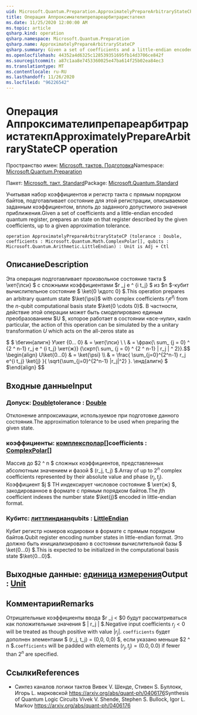 ```yaml
---
uid: Microsoft.Quantum.Preparation.ApproximatelyPrepareArbitraryStateCP
title: Операция Аппроксимателипрепареарбитраристатекп
ms.date: 11/25/2020 12:00:00 AM
ms.topic: article
qsharp.kind: operation
qsharp.namespace: Microsoft.Quantum.Preparation
qsharp.name: ApproximatelyPrepareArbitraryStateCP
qsharp.summary: Given a set of coefficients and a little-endian encoded quantum register, prepares an state on that register described by the given coefficients, up to a given approximation tolerance.
ms.openlocfilehash: 44352a4d6325c128539351695fb14d3706ce842f
ms.sourcegitcommit: a87c1aa8e7453360025e47ba614f25b02ea84ec3
ms.translationtype: MT
ms.contentlocale: ru-RU
ms.lasthandoff: 11/26/2020
ms.locfileid: "96226542"
---
```

# <a name="approximatelypreparearbitrarystatecp-operation"></a><span data-ttu-id="f11ee-102">Операция Аппроксимателипрепареарбитраристатекп</span><span class="sxs-lookup"><span data-stu-id="f11ee-102">ApproximatelyPrepareArbitraryStateCP operation</span></span>

<span data-ttu-id="f11ee-103">Пространство имен: [Microsoft. тактов. Подготовка](xref:Microsoft.Quantum.Preparation)</span><span class="sxs-lookup"><span data-stu-id="f11ee-103">Namespace: [Microsoft.Quantum.Preparation](xref:Microsoft.Quantum.Preparation)</span></span>

<span data-ttu-id="f11ee-104">Пакет: [Microsoft. такт. Standard](https://nuget.org/packages/Microsoft.Quantum.Standard)</span><span class="sxs-lookup"><span data-stu-id="f11ee-104">Package: [Microsoft.Quantum.Standard](https://nuget.org/packages/Microsoft.Quantum.Standard)</span></span>


<span data-ttu-id="f11ee-105">Учитывая набор коэффициентов и регистр такта с прямым порядком байтов, подготавливает состояние для этой регистрации, описываемое заданным коэффициентом, вплоть до заданного допустимого значения приближения.</span><span class="sxs-lookup"><span data-stu-id="f11ee-105">Given a set of coefficients and a little-endian encoded quantum register, prepares an state on that register described by the given coefficients, up to a given approximation tolerance.</span></span>

```qsharp
operation ApproximatelyPrepareArbitraryStateCP (tolerance : Double, coefficients : Microsoft.Quantum.Math.ComplexPolar[], qubits : Microsoft.Quantum.Arithmetic.LittleEndian) : Unit is Adj + Ctl
```


## <a name="description"></a><span data-ttu-id="f11ee-106">Описание</span><span class="sxs-lookup"><span data-stu-id="f11ee-106">Description</span></span>

<span data-ttu-id="f11ee-107">Эта операция подготавливает произвольное состояние такта $ \кет{\пси} $ с сложными коэффициентами $r _j e ^ {i t_j} $ из $n $-кубит вычислительное состояние $ \ket{0 \кдотс 0} $.</span><span class="sxs-lookup"><span data-stu-id="f11ee-107">This operation prepares an arbitrary quantum state $\ket{\psi}$ with complex coefficients $r_j e^{i t_j}$ from the $n$-qubit computational basis state $\ket{0 \cdots 0}$.</span></span>
<span data-ttu-id="f11ee-108">В частности, действие этой операции может быть смоделировано единым преобразованием $U $, которое работает в состоянии «все-нули», как</span><span class="sxs-lookup"><span data-stu-id="f11ee-108">In particular, the action of this operation can be simulated by the a unitary transformation $U$ which acts on the all-zeros state as</span></span>

<span data-ttu-id="f11ee-109">$ $ \бегин{алигн} У\кет {0... 0} & = \кет{\пси} \\ \\ & = \фрак{\ sum_ {j = 0} ^ {2 ^ n-1} r_j e ^ {i t_j} \кет{ж}} {\скрт{\ sum_ {j = 0} ^ {2 ^ n-1} | r_j | ^ 2}}.</span><span class="sxs-lookup"><span data-stu-id="f11ee-109">$$ \begin{align} U\ket{0...0} & = \ket{\psi} \\\\ & = \frac{ \sum_{j=0}^{2^n-1} r_j e^{i t_j} \ket{j} }{ \sqrt{\sum_{j=0}^{2^n-1} |r_j|^2} }.</span></span>
<span data-ttu-id="f11ee-110">\енд{алигн} $ $</span><span class="sxs-lookup"><span data-stu-id="f11ee-110">\end{align} $$</span></span>

## <a name="input"></a><span data-ttu-id="f11ee-111">Входные данные</span><span class="sxs-lookup"><span data-stu-id="f11ee-111">Input</span></span>

### <a name="tolerance--double"></a><span data-ttu-id="f11ee-112">Допуск: [Double](xref:microsoft.quantum.lang-ref.double)</span><span class="sxs-lookup"><span data-stu-id="f11ee-112">tolerance : [Double](xref:microsoft.quantum.lang-ref.double)</span></span>

<span data-ttu-id="f11ee-113">Отклонение аппроксимации, используемое при подготовке данного состояния.</span><span class="sxs-lookup"><span data-stu-id="f11ee-113">The approximation tolerance to be used when preparing the given state.</span></span>


### <a name="coefficients--complexpolar"></a><span data-ttu-id="f11ee-114">коэффициенты: [комплексполар](xref:Microsoft.Quantum.Math.ComplexPolar)[]</span><span class="sxs-lookup"><span data-stu-id="f11ee-114">coefficients : [ComplexPolar](xref:Microsoft.Quantum.Math.ComplexPolar)[]</span></span>

<span data-ttu-id="f11ee-115">Массив до $2 ^ n $ сложных коэффициентов, представленных абсолютным значением и фазой $ (r_j, t_j) $.</span><span class="sxs-lookup"><span data-stu-id="f11ee-115">Array of up to $2^n$ complex coefficients represented by their absolute value and phase $(r_j, t_j)$.</span></span> <span data-ttu-id="f11ee-116">Коэффициент $j $ TH индексирует числовое состояние $ \кет{ж} $, закодированное в формате с прямым порядком байтов.</span><span class="sxs-lookup"><span data-stu-id="f11ee-116">The $j$th coefficient indexes the number state $\ket{j}$ encoded in little-endian format.</span></span>


### <a name="qubits--littleendian"></a><span data-ttu-id="f11ee-117">Кубитс: [литтлиндиан](xref:Microsoft.Quantum.Arithmetic.LittleEndian)</span><span class="sxs-lookup"><span data-stu-id="f11ee-117">qubits : [LittleEndian](xref:Microsoft.Quantum.Arithmetic.LittleEndian)</span></span>

<span data-ttu-id="f11ee-118">Кубит регистр номеров кодировки в формате с прямым порядком байтов.</span><span class="sxs-lookup"><span data-stu-id="f11ee-118">Qubit register encoding number states in little-endian format.</span></span> <span data-ttu-id="f11ee-119">Это должно быть инициализировано в состоянии вычислительной базы $ \ket{0...0} $.</span><span class="sxs-lookup"><span data-stu-id="f11ee-119">This is expected to be initialized in the computational basis state $\ket{0...0}$.</span></span>



## <a name="output--unit"></a><span data-ttu-id="f11ee-120">Выходные данные: [единица измерения](xref:microsoft.quantum.lang-ref.unit)</span><span class="sxs-lookup"><span data-stu-id="f11ee-120">Output : [Unit](xref:microsoft.quantum.lang-ref.unit)</span></span>



## <a name="remarks"></a><span data-ttu-id="f11ee-121">Комментарии</span><span class="sxs-lookup"><span data-stu-id="f11ee-121">Remarks</span></span>

<span data-ttu-id="f11ee-122">Отрицательные коэффициенты ввода $r _j < $0 будут рассматриваться как положительные значения $ | r_j | $.</span><span class="sxs-lookup"><span data-stu-id="f11ee-122">Negative input coefficients $r_j < 0$ will be treated as though positive with value $|r_j|$.</span></span> <span data-ttu-id="f11ee-123">`coefficients` будет дополнен элементами $ (r_j, t_j) = (0,0, 0,0) $, если указано меньше $2 ^ n $.</span><span class="sxs-lookup"><span data-stu-id="f11ee-123">`coefficients` will be padded with elements $(r_j, t_j) = (0.0, 0.0)$ if fewer than $2^n$ are specified.</span></span>

## <a name="references"></a><span data-ttu-id="f11ee-124">Ссылки</span><span class="sxs-lookup"><span data-stu-id="f11ee-124">References</span></span>

- <span data-ttu-id="f11ee-125">Синтез каналов логики тактов Вивек V. Шенде, Стивен S. Буллокк, Игорь L. марковской https://arxiv.org/abs/quant-ph/0406176</span><span class="sxs-lookup"><span data-stu-id="f11ee-125">Synthesis of Quantum Logic Circuits Vivek V. Shende, Stephen S. Bullock, Igor L. Markov https://arxiv.org/abs/quant-ph/0406176</span></span>